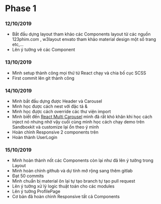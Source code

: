 # Phase 1
### 12/10/2019
+ Bắt đầu dựng layout tham khảo các Components layout từ các nguồn 123phim.com , w3layout envato tham khảo material design một số trang etc,...
+ Lên ý tưởng vẽ các Component
### 13/10/2019
+ Mình setup thành công mọi thứ từ React chạy và chia bố cục SCSS
+ First commit lên git thành công
### 14/10/2019
+ Mình bắt đầu dựng được Header và Carousel
+ Mình học được cách nest với đặc tả & 
+ Mình học được cách override các thư viện import
+ Mình biết đến [React Multi Carousel](https://www.npmjs.com/package/react-multi-carousel) mình đã rất khó khăn khi học cách inject nó nhưng nhờ vậy cuối cùng mình học cách chạy demo trên Sandboxkit và customize lại ổn theo ý mình
+ Hoàn chỉnh Responsive 2 components trên
+ Hoàn thành UserLogin
### 15/10/2019
+ Mình hoàn thành nốt các Components còn lại như đã lên ý tưởng trong Layout
+ Mình hoàn chỉnh github và dự tính mở rộng sang thêm gitlab
+ Đạt 50 commits
+ Mình chuẩn bị material ôn lại tự tạo branch tự tạo pull request
+ Lên ý tưởng xử lý logic thuật toán cho các modules
+ Lên ý tưởng ProfilePage
+ Cơ bản đã hoàn chỉnh Responsive tất cả Components

